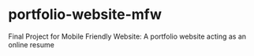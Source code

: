 # portfolio-website-mfw
Final Project for Mobile Friendly Website: A portfolio website acting as an online resume
